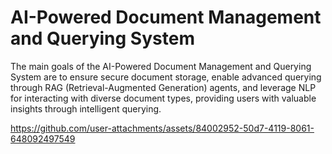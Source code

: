 # AI-Powered Document Management and Querying System
The main goals of the AI-Powered Document Management and Querying System are to ensure secure document storage, enable advanced querying through RAG (Retrieval-Augmented Generation) agents, and leverage NLP for interacting with diverse document types, providing users with valuable insights through intelligent querying.


https://github.com/user-attachments/assets/84002952-50d7-4119-8061-648092497549

